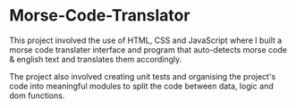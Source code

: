 # Morse-Code-Translator

This project involved the use of HTML, CSS and JavaScript where I built a morse code translater interface and program that auto-detects morse code & english text and translates them accordingly.

The project also involved creating unit tests and organising the project's code into meaningful modules to split the code between data, logic and dom functions.
